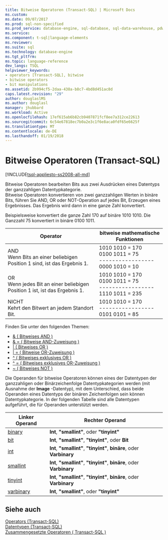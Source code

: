 ```yaml
---
title: Bitweise Operatoren (Transact-SQL) | Microsoft Docs
ms.custom: 
ms.date: 09/07/2017
ms.prod: sql-non-specified
ms.prod_service: database-engine, sql-database, sql-data-warehouse, pdw
ms.service: 
ms.component: t-sql|language-elements
ms.reviewer: 
ms.suite: sql
ms.technology: database-engine
ms.tgt_pltfrm: 
ms.topic: language-reference
dev_langs: TSQL
helpviewer_keywords:
- operators [Transact-SQL], bitwise
- bitwise operators
- bit manipulations
ms.assetid: 2b994cf5-2daa-438a-b8c7-4bd8d451ac8d
caps.latest.revision: "29"
author: douglaslMS
ms.author: douglasl
manager: jhubbard
ms.workload: Active
ms.openlocfilehash: 17ef615ab6b82cb9407871fcf8ee7a312ce22613
ms.sourcegitcommit: 6c54e67818ec7b0a2e3c1f6e8aca0fdf65e6625f
ms.translationtype: MT
ms.contentlocale: de-DE
ms.lasthandoff: 01/19/2018
---
```

# <a name="bitwise-operators-transact-sql"></a>Bitweise Operatoren (Transact-SQL)
[!INCLUDE[tsql-appliesto-ss2008-all-md](../../includes/tsql-appliesto-ss2008-all-md.md)]

  Bitweise Operatoren bearbeiten Bits aus zwei Ausdrücken eines Datentyps der ganzzahligen Datentypkategorie.  
  Bitweise Operatoren konvertieren von zwei ganzzahligen Werten in binäre Bits, führen Sie AND, OR oder NOT-Operation auf jedes Bit, Erzeugen eines Ergebnisses. Das Ergebnis wird dann in eine ganze Zahl konvertiert.  
  
  Beispielsweise konvertiert die ganze Zahl 170 auf binäre 1010 1010.
Die Ganzzahl 75 konvertiert in binäre 0100 1011.

|Operator|bitweise mathematische Funktionen|
|---- |---- |
|AND <br> Wenn Bits an einer beliebigen Position 1 sind, ist das Ergebnis 1. |1010 1010 = 170 <br>0100 1011 =  75 <br>-----------------  <br> 0000 1010 =  10 |
|OR <br> Wenn jedes Bit an einer beliebigen Position 1 ist, ist das Ergebnis 1. |1010 1010 = 170 <br>0100 1011 =  75 <br>-----------------  <br> 1110 1011 = 235|
|NICHT  <br> Kehrt den Bitwert an jedem Standort Bit. |1010 1010 = 170 <br>----------------- <br>  0101 0101 =   85 |
  
Finden Sie unter den folgenden Themen:   
* [& &#40; Bitweises AND &#41;](../../t-sql/language-elements/bitwise-and-transact-sql.md)  
* [& = &#40; Bitweise AND-Zuweisung &#41;](../../t-sql/language-elements/bitwise-and-equals-transact-sql.md)   
* [&#124; &#40; Bitweises OR &#41;](../../t-sql/language-elements/bitwise-or-transact-sql.md)  
* [&#124; = &#40; Bitweise OR-Zuweisung &#41;](../../t-sql/language-elements/bitwise-or-equals-transact-sql.md)   
* [^ &#40; Bitweises exklusives OR &#41;](../../t-sql/language-elements/bitwise-exclusive-or-transact-sql.md)  
* [^ = &#40; Bitweises exklusives OR-Zuweisung &#41;](../../t-sql/language-elements/bitwise-exclusive-or-equals-transact-sql.md)  
* [~ &#40; Bitweises NOT &#41;](../../t-sql/language-elements/bitwise-not-transact-sql.md)  
  
 Die Operanden für bitweise Operatoren können eines der Datentypen der ganzzahligen oder Binärzeichenfolge Datentypkategorien werden (mit Ausnahme der **Image** -Datentyp), mit dem Unterschied, dass beide Operanden eines Datentyps der binären Zeichenfolgen sein können Datentypkategorie. In der folgenden Tabelle sind alle Datentypen aufgeführt, die für Operanden unterstützt werden.  
  
|Linker Operand|Rechter Operand|  
|------------------|-------------------|  
|[binary](../../t-sql/data-types/binary-and-varbinary-transact-sql.md)|**Int**, **"smallint"**, oder **"tinyint"**|  
|[bit](../../t-sql/data-types/bit-transact-sql.md)|**Int**, **"smallint"**, **"tinyint"**, oder **Bit**|  
|[int](../../t-sql/data-types/int-bigint-smallint-and-tinyint-transact-sql.md)|**Int**, **"smallint"**, **"tinyint"**, **binäre**, oder **Varbinary**|  
|[smallint](../../t-sql/data-types/int-bigint-smallint-and-tinyint-transact-sql.md)|**Int**, **"smallint"**, **"tinyint"**, **binäre**, oder **Varbinary**|  
|[tinyint](../../t-sql/data-types/int-bigint-smallint-and-tinyint-transact-sql.md)|**Int**, **"smallint"**, **"tinyint"**, **binäre**, oder **Varbinary**|  
|[varbinary](../../t-sql/data-types/binary-and-varbinary-transact-sql.md)|**Int**, **"smallint"**, oder **"tinyint"**|  
  
## <a name="see-also"></a>Siehe auch  
 [Operators &#40;Transact-SQL&#41;](../../t-sql/language-elements/operators-transact-sql.md)   
 [Datentypen &#40;Transact-SQL&#41;](../../t-sql/data-types/data-types-transact-sql.md)   
 [Zusammengesetzte Operatoren &#40; Transact-SQL &#41;](../../t-sql/language-elements/compound-operators-transact-sql.md)   
  
